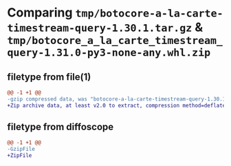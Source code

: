# Comparing `tmp/botocore-a-la-carte-timestream-query-1.30.1.tar.gz` & `tmp/botocore_a_la_carte_timestream_query-1.31.0-py3-none-any.whl.zip`

## filetype from file(1)

```diff
@@ -1 +1 @@
-gzip compressed data, was "botocore-a-la-carte-timestream-query-1.30.1.tar", last modified: Thu Jul  6 01:45:29 2023, max compression
+Zip archive data, at least v2.0 to extract, compression method=deflate
```

## filetype from diffoscope

```diff
@@ -1 +1 @@
-GzipFile
+ZipFile
```


